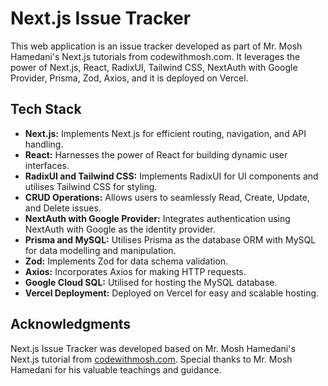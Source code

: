 # Next.js Issue Tracker

This web application is an issue tracker developed as part of Mr. Mosh Hamedani's Next.js tutorials from codewithmosh.com. It leverages the power of Next.js, React, RadixUI, Tailwind CSS, NextAuth with Google Provider, Prisma, Zod, Axios, and it is deployed on Vercel.

## Tech Stack
- **Next.js:** Implements Next.js for efficient routing, navigation, and API handling.
- **React:** Harnesses the power of React for building dynamic user interfaces.
- **RadixUI and Tailwind CSS:** Implements RadixUI for UI components and utilises Tailwind CSS for styling.
- **CRUD Operations:** Allows users to seamlessly Read, Create, Update, and Delete issues.
- **NextAuth with Google Provider:** Integrates authentication using NextAuth with Google as the identity provider.
- **Prisma and MySQL:** Utilises Prisma as the database ORM with MySQL for data modelling and manipulation.
- **Zod:** Implements Zod for data schema validation.
- **Axios:** Incorporates Axios for making HTTP requests.
- **Google Cloud SQL:** Utilised for hosting the MySQL database.
- **Vercel Deployment:** Deployed on Vercel for easy and scalable hosting.

## Acknowledgments
Next.js Issue Tracker was developed based on Mr. Mosh Hamedani's Next.js tutorial from [codewithmosh.com](https://codewithmosh.com/). Special thanks to Mr. Mosh Hamedani for his valuable teachings and guidance.
